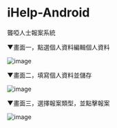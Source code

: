 ﻿iHelp-Android
=============

聾啞人士報案系統


▼畫面一，點選個人資料編輯個人資料

![image](https://github.com/cy-project/iHelp-android/blob/master/image/1.jpg)

▼畫面二，填寫個人資料並儲存

![image](https://github.com/cy-project/iHelp-android/blob/master/image/2.jpg)

▼畫面三，選擇報案類型，並點擊報案

![image](https://github.com/cy-project/iHelp-android/blob/master/image/3.jpg)
